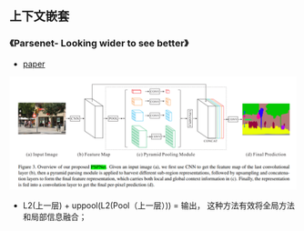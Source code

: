 ## 上下文嵌套


### 《Parsenet- Looking wider to see better》
* [paper](paper/2015-Parsenet-%20Looking%20wider%20to%20see%20better.pdf)

![](readme/PspNet_01.png)
* L2(上一层) + uppool(L2(Pool（上一层）)) = 输出， 这种方法有效将全局方法和局部信息融合；